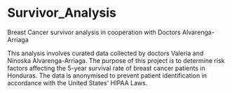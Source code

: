 # Survivor_Analysis
 Breast Cancer survivor analysis in cooperation with Doctors Alvarenga-Arriaga

This analysis involves curated data collected by doctors Valeria and Ninoska Alvarenga-Arriaga. The purpose of this project is to determine risk factors affecting the 5-year survival rate of breast cancer patients in Honduras.
The data is anonymised to prevent patient identification in accordance with the United States' HIPAA Laws.
